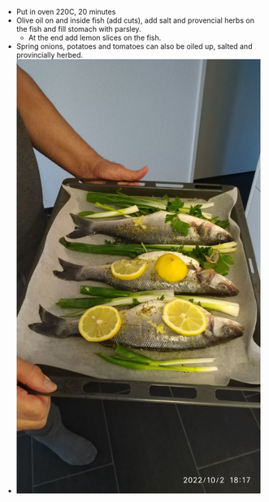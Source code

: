 - Put in oven 220C, 20 minutes
- Olive oil on and inside fish (add cuts), add salt and provencial herbs on the fish and fill stomach with parsley.
	- At the end add lemon slices on the fish.
- Spring onions, potatoes and tomatoes can also be oiled up, salted and provincially herbed.
- ![photo_2022-11-26 21.21.17.jpeg](../assets/photo_2022-11-26_21.21.17_1669494386476_0.jpeg)